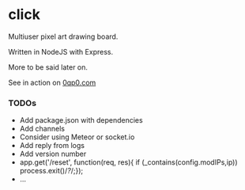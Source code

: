 # click
Multiuser pixel art drawing board.

Written in NodeJS with Express.

More to be said later on.

See in action on [0qp0.com](http://0qp0.com)


### TODOs

* Add package.json with dependencies
* Add channels
* Consider using Meteor or socket.io
* Add reply from logs
* Add version number
* app.get('/reset', function(req, res){ if (_contains(config.modIPs,ip)) process.exit()/*?*/;});
* ...
